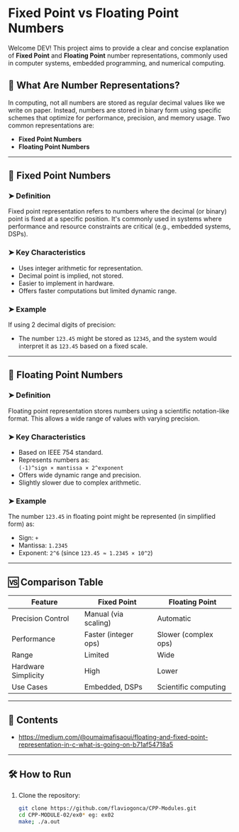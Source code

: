 # Fixed Point vs Floating Point Numbers

Welcome DEV! This project aims to provide a clear and concise explanation of **Fixed Point** and **Floating Point** number representations, commonly used in computer systems, embedded programming, and numerical computing.

## 📘 What Are Number Representations?

In computing, not all numbers are stored as regular decimal values like we write on paper. Instead, numbers are stored in binary form using specific schemes that optimize for performance, precision, and memory usage. Two common representations are:

- **Fixed Point Numbers**
- **Floating Point Numbers**

---

## 🔢 Fixed Point Numbers

### ➤ Definition

Fixed point representation refers to numbers where the decimal (or binary) point is fixed at a specific position. It's commonly used in systems where performance and resource constraints are critical (e.g., embedded systems, DSPs).

### ➤ Key Characteristics

- Uses integer arithmetic for representation.
- Decimal point is implied, not stored.
- Easier to implement in hardware.
- Offers faster computations but limited dynamic range.

### ➤ Example

If using 2 decimal digits of precision:

- The number `123.45` might be stored as `12345`, and the system would interpret it as `123.45` based on a fixed scale.

---

## 🌊 Floating Point Numbers

### ➤ Definition

Floating point representation stores numbers using a scientific notation-like format. This allows a wide range of values with varying precision.

### ➤ Key Characteristics

- Based on IEEE 754 standard.
- Represents numbers as:  
  `(-1)^sign × mantissa × 2^exponent`
- Offers wide dynamic range and precision.
- Slightly slower due to complex arithmetic.

### ➤ Example

The number `123.45` in floating point might be represented (in simplified form) as:
- Sign: `+`
- Mantissa: `1.2345`
- Exponent: `2^6` (since `123.45 ≈ 1.2345 × 10^2`)

---

## 🆚 Comparison Table

| Feature             | Fixed Point           | Floating Point        |
|---------------------|------------------------|------------------------|
| Precision Control   | Manual (via scaling)   | Automatic              |
| Performance         | Faster (integer ops)   | Slower (complex ops)   |
| Range               | Limited                | Wide                   |
| Hardware Simplicity | High                   | Lower                  |
| Use Cases           | Embedded, DSPs         | Scientific computing   |

---

## 📂 Contents

- https://medium.com/@oumaimafisaoui/floating-and-fixed-point-representation-in-c-what-is-going-on-b71af54718a5

---

## 🛠️ How to Run

1. Clone the repository:
   ```bash
   git clone https://github.com/flaviogonca/CPP-Modules.git
   cd CPP-MODULE-02/ex0* eg: ex02
   make; ./a.out
